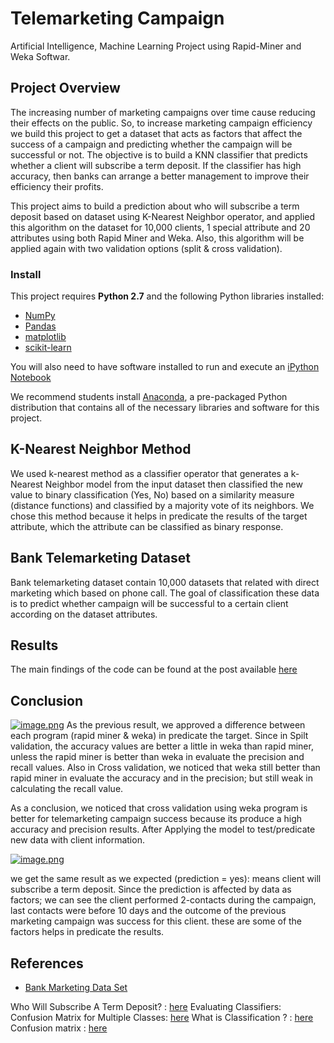 # Telemarketing Campaign
 Artificial Intelligence, Machine Learning Project using Rapid-Miner and Weka Softwar.

## Project Overview 
The increasing number of marketing campaigns over time cause reducing their effects on the public. So, to increase marketing campaign efficiency we build this project to get a dataset that acts as factors that affect the success of a campaign and predicting whether the campaign will be successful or not.
The objective is to build a KNN classifier that predicts whether a client will subscribe a term deposit. If the classifier has high accuracy, then banks can arrange a better management to improve their efficiency their profits.

This project aims to build a prediction about who will subscribe a term deposit based on dataset using K-Nearest Neighbor operator, and applied this algorithm on the dataset for 10,000 clients, 1 special attribute and 20 attributes using both Rapid Miner and Weka. Also, this algorithm will be applied again with two validation options (split & cross validation).

### Install

This project requires **Python 2.7** and the following Python libraries installed:

- [NumPy](http://www.numpy.org/)
- [Pandas](http://pandas.pydata.org)
- [matplotlib](http://matplotlib.org/)
- [scikit-learn](http://scikit-learn.org/stable/)

You will also need to have software installed to run and execute an [iPython Notebook](http://ipython.org/notebook.html)

We recommend students install [Anaconda](https://www.continuum.io/downloads), a pre-packaged Python distribution that contains all of the necessary libraries and software for this project.

## K-Nearest Neighbor Method
We used k-nearest method as a classifier operator that generates a k-Nearest Neighbor model from the input dataset then classified the new value to binary classification (Yes, No) based on a similarity measure (distance functions) and classified by a majority vote of its neighbors. We chose this method because it helps in predicate the results of the target attribute, which the attribute can be classified as binary response.

## Bank Telemarketing Dataset
Bank telemarketing dataset contain 10,000 datasets that related with direct marketing which based on phone call. The goal of classification these data is to predict whether campaign will be successful to a certain client according on the dataset attributes.

## Results
The main findings of the code can be found at the post available [here](https://medium.com/@algethamishahad/telemarketing-campaign-280e253ea8c5?sk=5707e576a9194ece2f94f68d54d68cb3)

## Conclusion
[![image.png](https://i.postimg.cc/MHW9JWNq/image.png)](https://postimg.cc/1njGpZyj)
As the previous result, we approved a difference between each program (rapid miner & weka) in predicate the target. Since in Spilt validation, the accuracy values are better a little in weka than rapid miner, unless the rapid miner is better than weka in evaluate the precision and recall values. Also in Cross validation, we noticed that weka still better than rapid miner in evaluate the accuracy and in the precision; but still weak in calculating the recall value.

As a conclusion, we noticed that cross validation using weka program is better for telemarketing campaign success because its produce a high accuracy and precision results. After Applying the model to test/predicate new data with client information.

[![image.png](https://i.postimg.cc/26xxws6J/image.png)](https://postimg.cc/LYnf40jB)

we get the same result as we expected (prediction = yes): means client will subscribe a term deposit. Since the prediction is affected by data as factors; we can see the client performed 2-contacts during the campaign, last contacts were before 10 days and the outcome of the previous marketing campaign was success for this client. these are some of the factors helps in predicate the results.

## References

- [Bank Marketing Data Set](https://archive.ics.uci.edu/ml/datasets/Bank+Marketing)


Who Will Subscribe A Term Deposit? : [here](http://www.columbia.edu/~jc4133/ADA-Project.pdf) 
Evaluating Classifiers: Confusion Matrix for Multiple Classes: [here](https://www.youtube.com/watch?v=FAr2GmWNbT0&list=PLea0WJq13cnCZZ3sXVEZ2OE5CLeZUlCmm&index=4) 
What is Classification ? : [here](https://www.youtube.com/watch?v=SAUIDEhGC8w&index=2&list=PLea0WJq13cnCS4LLMeUuZmTxqsqlhwUoe) 
Confusion matrix : [here](https://en.wikipedia.org/wiki/Confusion_matrix) 
